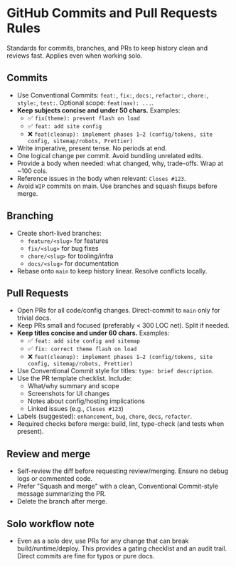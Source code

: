 # GitHub Commits and Pull Requests Rules

Standards for commits, branches, and PRs to keep history clean and reviews fast. Applies even when working solo.

## Commits

- Use Conventional Commits: `feat:`, `fix:`, `docs:`, `refactor:`, `chore:`, `style:`, `test:`. Optional scope: `feat(nav): ...`.
- **Keep subjects concise and under 50 chars.** Examples:
  - ✅ `fix(theme): prevent flash on load`
  - ✅ `feat: add site config`
  - ❌ `feat(cleanup): implement phases 1–2 (config/tokens, site config, sitemap/robots, Prettier)`
- Write imperative, present tense. No periods at end.
- One logical change per commit. Avoid bundling unrelated edits.
- Provide a body when needed: what changed, why, trade-offs. Wrap at ~100 cols.
- Reference issues in the body when relevant: `Closes #123`.
- Avoid `WIP` commits on main. Use branches and squash fixups before merge.

## Branching

- Create short-lived branches:
  - `feature/<slug>` for features
  - `fix/<slug>` for bug fixes
  - `chore/<slug>` for tooling/infra
  - `docs/<slug>` for documentation
- Rebase onto `main` to keep history linear. Resolve conflicts locally.

## Pull Requests

- Open PRs for all code/config changes. Direct-commit to `main` only for trivial docs.
- Keep PRs small and focused (preferably < 300 LOC net). Split if needed.
- **Keep titles concise and under 60 chars.** Examples:
  - ✅ `feat: add site config and sitemap`
  - ✅ `fix: correct theme flash on load`
  - ❌ `feat(cleanup): implement phases 1–2 (config/tokens, site config, sitemap/robots, Prettier)`
- Use Conventional Commit style for titles: `type: brief description`.
- Use the PR template checklist. Include:
  - What/why summary and scope
  - Screenshots for UI changes
  - Notes about config/hosting implications
  - Linked issues (e.g., `Closes #123`)
- Labels (suggested): `enhancement`, `bug`, `chore`, `docs`, `refactor`.
- Required checks before merge: build, lint, type-check (and tests when present).

## Review and merge

- Self-review the diff before requesting review/merging. Ensure no debug logs or commented code.
- Prefer "Squash and merge" with a clean, Conventional Commit-style message summarizing the PR.
- Delete the branch after merge.

## Solo workflow note

- Even as a solo dev, use PRs for any change that can break build/runtime/deploy. This provides a gating checklist and an audit trail. Direct commits are fine for typos or pure docs.
